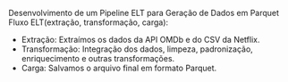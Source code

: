 Desenvolvimento de um Pipeline ELT para Geração de Dados em Parquet
Fluxo ELT(extração, transformação, carga):
 - Extração: Extraímos os dados da API OMDb e do CSV da Netflix.
 - Transformação: Integração dos dados, limpeza, padronização, enriquecimento e outras transformações.
 - Carga: Salvamos o arquivo final em formato Parquet.
